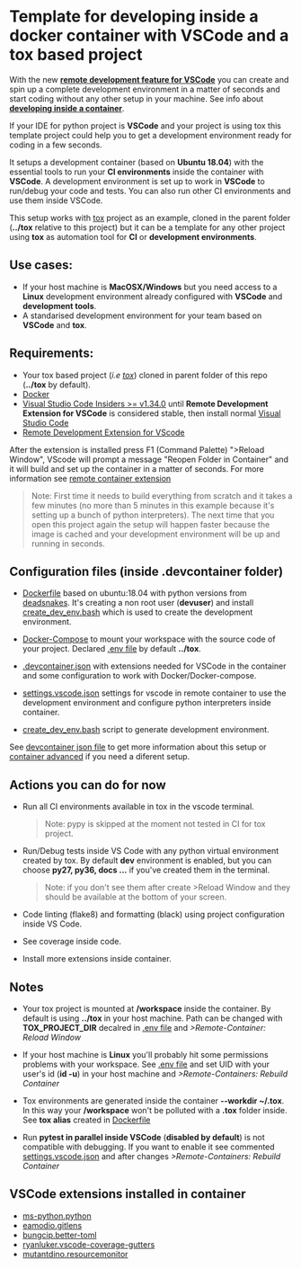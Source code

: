 # Template for developing inside a docker container with VSCode and a tox based project

With the new [**remote development feature for VSCode**](https://code.visualstudio.com/blogs/2019/05/02/remote-development) you can create and spin up a complete development environment in a matter of seconds and start coding without any other setup in your machine. See info about [**developing inside a container**](https://code.visualstudio.com/docs/remote/containers).

If your IDE for python project is **VSCode** and your project is using tox this template project could help you to get a development environment ready for coding in a few seconds.

It setups a development container (based on **Ubuntu 18.04**) with the essential tools to run your **CI environments** inside the container with **VSCode**. A development environment is set up to work in **VSCode** to run/debug your code and tests. You can also run other CI environments and use them inside VSCode.

This setup works with [tox](https://github.com/tox-dev/tox) project as an example, cloned in the parent folder (**../tox** relative to this project) but it can be a template for any other project using **tox** as automation tool for **CI** or **development environments**.

## Use cases:

- If your host machine is **MacOSX/Windows** but you need access to a **Linux** development environment already configured with **VSCode** and **development tools**.
- A standarised development environment for your team based on **VSCode** and **tox**.

## Requirements:

- Your tox based project (*i.e [tox](https://github.com/tox-dev/tox)*) cloned in parent folder of this repo (**../tox** by default).
- [Docker](https://docs.docker.com/install/#supported-platforms)
- [Visual Studio Code Insiders >= v1.34.0](https://code.visualstudio.com/insiders/) until **Remote Development Extension for VSCode** is considered stable, then install normal [Visual Studio Code](https://code.visualstudio.com/)
- [Remote Development Extension for VScode](https://marketplace.visualstudio.com/items?itemName=ms-vscode-remote.vscode-remote-extensionpack)

After the extension is installed press F1 (Command Palette) ">Reload Window", VScode will prompt a message "Reopen Folder in Container" and it will build and set up the container in a matter of seconds. For more information see [remote container extension](https://marketplace.visualstudio.com/items?itemName=ms-vscode-remote.remote-containers)

> Note: First time it needs to build everything from scratch and it takes a few minutes (no more than 5 minutes in this example because it's setting up a bunch of python interpreters). The next time that you open this project again the setup will happen faster because the image is cached and your development environment will be up and running in seconds.

## Configuration files (inside .devcontainer folder)

- [Dockerfile](/Dockerfile) based on ubuntu:18.04 with python versions from [deadsnakes](https://github.com/deadsnakes). It's creating a non root user (**devuser**) and install [create_dev_env.bash](/create_dev_env.bash) which is used to create the development environment.

- [Docker-Compose](/docker-compose.yml) to mount your workspace with the source code of your project. Declared [.env file](/.env) by default **../tox**.

- [.devcontainer.json](/.devcontainer.json) with extensions needed for VSCode in the container and some configuration to work with Docker/Docker-compose.

- [settings.vscode.json](/settings.vscode.json) settings for vscode in remote container to use the development environment and configure python interpreters inside container.

- [create_dev_env.bash](/create_dev_env.bash) script to generate development environment.

See [devcontainer json file](https://code.visualstudio.com/docs/remote/containers#_creating-a-devcontainerjson-file) to get more information about this setup or [container advanced](https://code.visualstudio.com/docs/remote/containers-advanced) if you need a diferent setup.


## Actions you can do for now

- Run all CI environments available in tox in the vscode terminal.
  >Note: pypy is skipped at the moment not tested in CI for tox project.

- Run/Debug tests inside VS Code with any python virtual environment created by tox. By default **dev** environment is enabled, but you can choose **py27, py36, docs ...** if you've created them in the terminal.
  >Note: if you don't see them after create >Reload Window and they should be available at the bottom of your screen.

- Code linting (flake8) and formatting (black) using project configuration inside VS Code.

- See coverage inside code.
   
- Install more extensions inside container.

## Notes

- Your tox project is mounted at **/workspace** inside the container. By default is using **../tox** in your host machine. Path can be changed with **TOX_PROJECT_DIR** decalred in [.env file](/.env) and *>Remote-Container: Reload Window*

- If your host machine is **Linux** you'll probably hit some permissions problems with your workspace. See [.env file](/.env) and set UID with your user's id (**id -u**) in your host machine and *>Remote-Containers: Rebuild Container* 

- Tox environments are generated inside the container **--workdir ~/.tox**. In this way your **/workspace** won't be polluted with a **.tox** folder inside. See **tox alias** created in [Dockerfile](/Dockerfile)

- Run **pytest in parallel inside VSCode** (**disabled by default**) is not compatible with debugging. If you want to enable it see commented [settings.vscode.json](/settings.vscode.json) and after changes *>Remote-Containers: Rebuild Container*

## VSCode extensions installed in container
- [ms-python.python](https://marketplace.visualstudio.com/items?itemName=ms-python.python)
- [eamodio.gitlens](https://marketplace.visualstudio.com/items?itemName=eamodio.gitlens)
- [bungcip.better-toml](https://marketplace.visualstudio.com/items?itemName=bungcip.better-toml)
- [ryanluker.vscode-coverage-gutters](https://marketplace.visualstudio.com/items?itemName=ryanluker.vscode-coverage-gutters)
- [mutantdino.resourcemonitor](https://marketplace.visualstudio.com/items?itemName=mutantdino.resourcemonitor)


